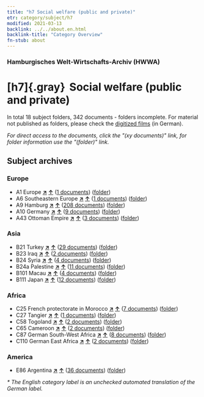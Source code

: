 ```yaml
---
title: "h7 Social welfare (public and private)"
etr: category/subject/h7
modified: 2021-03-13
backlink: ../../about.en.html
backlink-title: "Category Overview"
fn-stub: about
---
```


### Hamburgisches Welt-Wirtschafts-Archiv (HWWA)
# [h7]{.gray}&#8201; Social welfare (public and private)&#160; 





In total 18 subject folders, 342 documents - folders incomplete.
For material not published as folders, please check the [digitized films](/film/h1_sh) (in German).

_For direct access to the documents, click the "(xy documents)" link, for folder information use the "(folder)" link._

## Subject archives



### Europe

- A1 Europe [**&nearr;**](../../../geo/i/140892/about.en.html "Europe (all folders)") [**&uarr;**](../../../geo/about.en.html#A1 "Country category system") (<a href="https://pm20.zbw.eu/dfgview/sh/140892,144677" title="about: Europe : Social welfare (public and private)" target="_blank">1 documents</a>) ([folder](http://purl.org/pressemappe20/folder/sh/140892,144677))
- A6 Southeastern Europe [**&nearr;**](../../../geo/i/140900/about.en.html "Southeastern Europe (all folders)") [**&uarr;**](../../../geo/about.en.html#A6 "Country category system") (<a href="https://pm20.zbw.eu/dfgview/sh/140900,144677" title="about: Southeastern Europe : Social welfare (public and private)" target="_blank">1 documents</a>) ([folder](http://purl.org/pressemappe20/folder/sh/140900,144677))
- A9 Hamburg [**&nearr;**](../../../geo/i/140905/about.en.html "Hamburg (all folders)") [**&uarr;**](../../../geo/about.en.html#A9 "Country category system") (<a href="https://pm20.zbw.eu/dfgview/sh/140905,144677" title="about: Hamburg : Social welfare (public and private)" target="_blank">208 documents</a>) ([folder](http://purl.org/pressemappe20/folder/sh/140905,144677))
- A10 Germany [**&nearr;**](../../../geo/i/126128/about.en.html "Germany (all folders)") [**&uarr;**](../../../geo/about.en.html#A10 "Country category system") (<a href="https://pm20.zbw.eu/dfgview/sh/126128,144677" title="about: Germany : Social welfare (public and private)" target="_blank">9 documents</a>) ([folder](http://purl.org/pressemappe20/folder/sh/126128,144677))
- A43 Ottoman Empire [**&nearr;**](../../../geo/i/141034/about.en.html "Ottoman Empire (all folders)") [**&uarr;**](../../../geo/about.en.html#A43 "Country category system") (<a href="https://pm20.zbw.eu/dfgview/sh/141034,144677" title="about: Ottoman Empire : Social welfare (public and private)" target="_blank">3 documents</a>) ([folder](http://purl.org/pressemappe20/folder/sh/141034,144677))

### Asia

- B21 Turkey [**&nearr;**](../../../geo/i/141111/about.en.html "Turkey (all folders)") [**&uarr;**](../../../geo/about.en.html#B21 "Country category system") (<a href="https://pm20.zbw.eu/dfgview/sh/141111,144677" title="about: Turkey : Social welfare (public and private)" target="_blank">29 documents</a>) ([folder](http://purl.org/pressemappe20/folder/sh/141111,144677))
- B23 Iraq [**&nearr;**](../../../geo/i/141113/about.en.html "Iraq (all folders)") [**&uarr;**](../../../geo/about.en.html#B23 "Country category system") (<a href="https://pm20.zbw.eu/dfgview/sh/141113,144677" title="about: Iraq : Social welfare (public and private)" target="_blank">2 documents</a>) ([folder](http://purl.org/pressemappe20/folder/sh/141113,144677))
- B24 Syria [**&nearr;**](../../../geo/i/141114/about.en.html "Syria (all folders)") [**&uarr;**](../../../geo/about.en.html#B24 "Country category system") (<a href="https://pm20.zbw.eu/dfgview/sh/141114,144677" title="about: Syria : Social welfare (public and private)" target="_blank">4 documents</a>) ([folder](http://purl.org/pressemappe20/folder/sh/141114,144677))
- B24a Palestine [**&nearr;**](../../../geo/i/141115/about.en.html "Palestine (all folders)") [**&uarr;**](../../../geo/about.en.html#B24a "Country category system") (<a href="https://pm20.zbw.eu/dfgview/sh/141115,144677" title="about: Palestine : Social welfare (public and private)" target="_blank">11 documents</a>) ([folder](http://purl.org/pressemappe20/folder/sh/141115,144677))
- B101 Macau [**&nearr;**](../../../geo/i/141267/about.en.html "Macau (all folders)") [**&uarr;**](../../../geo/about.en.html#B101 "Country category system") (<a href="https://pm20.zbw.eu/dfgview/sh/141267,144677" title="about: Macau : Social welfare (public and private)" target="_blank">4 documents</a>) ([folder](http://purl.org/pressemappe20/folder/sh/141267,144677))
- B111 Japan [**&nearr;**](../../../geo/i/141272/about.en.html "Japan (all folders)") [**&uarr;**](../../../geo/about.en.html#B111 "Country category system") (<a href="https://pm20.zbw.eu/dfgview/sh/141272,144677" title="about: Japan : Social welfare (public and private)" target="_blank">12 documents</a>) ([folder](http://purl.org/pressemappe20/folder/sh/141272,144677))

### Africa

- C25 French protectorate in Morocco [**&nearr;**](../../../geo/i/141358/about.en.html "French protectorate in Morocco (all folders)") [**&uarr;**](../../../geo/about.en.html#C25 "Country category system") (<a href="https://pm20.zbw.eu/dfgview/sh/141358,144677" title="about: French protectorate in Morocco : Social welfare (public and private)" target="_blank">7 documents</a>) ([folder](http://purl.org/pressemappe20/folder/sh/141358,144677))
- C27 Tangier [**&nearr;**](../../../geo/i/141360/about.en.html "Tangier (all folders)") [**&uarr;**](../../../geo/about.en.html#C27 "Country category system") (<a href="https://pm20.zbw.eu/dfgview/sh/141360,144677" title="about: Tangier : Social welfare (public and private)" target="_blank">1 documents</a>) ([folder](http://purl.org/pressemappe20/folder/sh/141360,144677))
- C58 Togoland [**&nearr;**](../../../geo/i/141408/about.en.html "Togoland (all folders)") [**&uarr;**](../../../geo/about.en.html#C58 "Country category system") (<a href="https://pm20.zbw.eu/dfgview/sh/141408,144677" title="about: Togoland : Social welfare (public and private)" target="_blank">2 documents</a>) ([folder](http://purl.org/pressemappe20/folder/sh/141408,144677))
- C65 Cameroon [**&nearr;**](../../../geo/i/141410/about.en.html "Cameroon (all folders)") [**&uarr;**](../../../geo/about.en.html#C65 "Country category system") (<a href="https://pm20.zbw.eu/dfgview/sh/141410,144677" title="about: Cameroon : Social welfare (public and private)" target="_blank">2 documents</a>) ([folder](http://purl.org/pressemappe20/folder/sh/141410,144677))
- C87 German South-West Africa [**&nearr;**](../../../geo/i/141450/about.en.html "German South-West Africa (all folders)") [**&uarr;**](../../../geo/about.en.html#C87 "Country category system") (<a href="https://pm20.zbw.eu/dfgview/sh/141450,144677" title="about: German South-West Africa : Social welfare (public and private)" target="_blank">8 documents</a>) ([folder](http://purl.org/pressemappe20/folder/sh/141450,144677))
- C110 German East Africa [**&nearr;**](../../../geo/i/141471/about.en.html "German East Africa (all folders)") [**&uarr;**](../../../geo/about.en.html#C110 "Country category system") (<a href="https://pm20.zbw.eu/dfgview/sh/141471,144677" title="about: German East Africa : Social welfare (public and private)" target="_blank">2 documents</a>) ([folder](http://purl.org/pressemappe20/folder/sh/141471,144677))

### America

- E86 Argentina [**&nearr;**](../../../geo/i/141692/about.en.html "Argentina (all folders)") [**&uarr;**](../../../geo/about.en.html#E86 "Country category system") (<a href="https://pm20.zbw.eu/dfgview/sh/141692,144677" title="about: Argentina : Social welfare (public and private)" target="_blank">36 documents</a>) ([folder](http://purl.org/pressemappe20/folder/sh/141692,144677))


_* The English category label is an unchecked automated translation of the German label._

